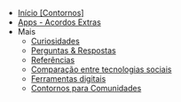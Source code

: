 * [Início [Contornos]](#/contornos)
* [Apps - Acordos Extras](#/Apps)
* Mais
  * [Curiosidades](#/curiosidades)
  * [Perguntas & Respostas](#/perguntas-&-respostas)
  * [Referências](#/referências)
  * [Comparação entre tecnologias sociais](#/Compara%C3%A7%C3%A3o-entre-tecnologias-sociais)
  * [Ferramentas digitais](#/Ferramentas-digitais)
  * [Contornos para Comunidades](#/contornos-para-comunidades)
